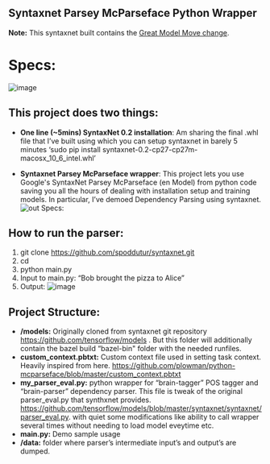 ## Syntaxnet Parsey McParseface Python Wrapper
**Note:** This syntaxnet built contains the [Great Model Move change](https://github.com/tensorflow/models/pull/2430). 

# Specs:
![image](https://user-images.githubusercontent.com/22542670/38134683-ca75dcac-3431-11e8-850e-b6379c07957b.png)

## This project does two things:
- **One line (~5mins) SyntaxNet 0.2 installation**: 
Am sharing the final .whl file that I’ve built using which you can setup syntaxnet in barely 5 minutes 
‘sudo pip install syntaxnet-0.2-cp27-cp27m-macosx_10_6_intel.whl’

- **Syntaxnet Parsey McParseface wrapper**: This project lets you use Google's SyntaxNet Parsey McParseface (en Model) from python code saving you all the hours of dealing with installation setup and training models. In particular, I’ve demoed Dependency Parsing using syntaxnet.
![out](https://github.com/tensorflow/models/blob/master/research/syntaxnet/g3doc/images/looping-parser.gif)
Specs:

## How to run the parser:
1. git clone https://github.com/spoddutur/syntaxnet.git
2. cd <syntaxnet-git-directory>
3. python main.py
4. Input to main.py: “Bob brought the pizza to Alice”
5. Output:
![image](https://user-images.githubusercontent.com/22542670/38134694-d492419e-3431-11e8-87a3-dcd6d0d36ebb.png)

## Project Structure:
- **/models:** Originally cloned from syntaxnet git repository https://github.com/tensorflow/models . But this folder will additionally contain the bazel build “bazel-bin" folder with the needed runfiles.
- **custom_context.pbtxt:** Custom context file used in setting task context. Heavily inspired from here. https://github.com/plowman/python-mcparseface/blob/master/custom_context.pbtxt 
- **my_parser_eval.py:** python wrapper for “brain-tagger” POS tagger and “brain-parser” dependency parser. This file is tweak of the original parser_eval.py that synthxnet provides.  https://github.com/tensorflow/models/blob/master/syntaxnet/syntaxnet/parser_eval.py. with quiet some modifications like ability to call wrapper several times without needing to load model eveytime etc.
- **main.py:** Demo sample usage
- **/data:** folder where parser’s intermediate input’s and output’s are dumped.
